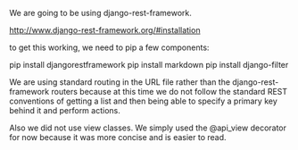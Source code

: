 We are going to be using django-rest-framework.

http://www.django-rest-framework.org/#installation

to get this working, we need to pip a few components:

pip install djangorestframework
pip install markdown
pip install django-filter

We are using standard routing in the URL file rather than the django-rest-framework routers because at this time we do not follow the standard REST conventions of getting a list and then being able to specify a primary key behind it and perform actions.

Also we did not use view classes.  We simply used the @api_view decorator for now because it was more concise and is easier to read.